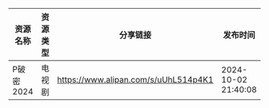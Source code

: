 | 资源名称    | 资源类型 | 分享链接                                 | 发布时间                |
| ------- | ---- | ------------------------------------ | ------------------- |
| P破密2024 | 电视剧  | https://www.alipan.com/s/uUhL514p4K1 | 2024-10-02 21:40:08 |
